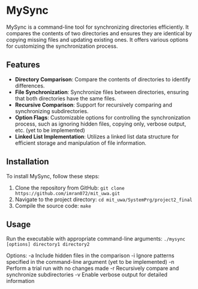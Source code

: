 # MySync

MySync is a command-line tool for synchronizing directories efficiently. It compares the contents of two directories and ensures they are identical by copying missing files and updating existing ones. It offers various options for customizing the synchronization process.

## Features

- **Directory Comparison**: Compare the contents of directories to identify differences.
- **File Synchronization**: Synchronize files between directories, ensuring that both directories have the same files.
- **Recursive Comparison**: Support for recursively comparing and synchronizing subdirectories.
- **Option Flags**: Customizable options for controlling the synchronization process, such as ignoring hidden files, copying only, verbose output, etc. (yet to be implemented)
- **Linked List Implementation**: Utilizes a linked list data structure for efficient storage and manipulation of file information.

## Installation

To install MySync, follow these steps:

1. Clone the repository from GitHub:
    `git clone https://github.com/imran072/mit_uwa.git`
2. Navigate to the project directory:
    `cd mit_uwa/SystemPrg/project2_final`
3. Compile the source code:
    `make`

## Usage

Run the executable with appropriate command-line arguments:
    `./mysync [options] directory1 directory2`

Options:
  -a    Include hidden files in the comparison
  -i    Ignore patterns specified in the command-line argument (yet to be implemented)
  -n    Perform a trial run with no changes made
  -r    Recursively compare and synchronize subdirectories
  -v    Enable verbose output for detailed information
